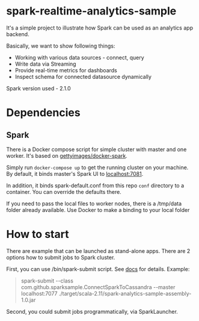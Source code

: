 # spark-realtime-analytics-sample

It's a simple project to illustrate how Spark can be used as an analytics app backend.

Basically, we want to show following things:
* Working with various data sources - connect, query
* Write data via Streaming
* Provide real-time metrics for dashboards
* Inspect schema for connected datasource dynamically

Spark version used - 2.1.0

# Dependencies

## Spark 

There is a Docker compose script for simple cluster with master and one worker.
It's based on [gettyimages/docker-spark](https://github.com/gettyimages/docker-spark).

Simply run `docker-compose up` to get the running cluster on your machine.
By default, it binds master's Spark UI to [localhost:7081](localhost:7081).

In addition, it binds spark-default.conf from this repo `conf` directory to a container.
You can override the defaults there.

If you need to pass the local files to worker nodes, there is a /tmp/data folder already available.
Use Docker to make a binding to your local folder

# How to start

There are example that can be launched as stand-alone apps. There are 2 options how to submit jobs to Spark cluster.

First, you can use /bin/spark-submit script. See [docs](http://spark.apache.org/docs/latest/submitting-applications.html) for details.
Example:
> spark-submit --class com.github.sparksample.ConnectSparkToCassandra --master localhost:7077 ./target/scala-2.11/spark-analytics-sample-assembly-1.0.jar

Second, you could submit jobs programmatically, via SparkLauncher.




